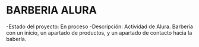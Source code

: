 <h1> BARBERIA ALURA </h1>
-Estado del proyecto: En proceso
-Descripción: Actividad de Alura. Barbería con un inicio, un apartado de productos, y un apartado de contacto hacia la babería. 
